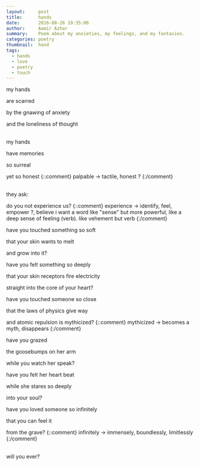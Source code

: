 ```yaml
---
layout:     post
title:      hands
date:       2016-08-26 19:35:06
author:     Aamir Azhar
summary:    Poem about my anxieties, my feelings, and my fantasies.
categories: poetry
thumbnail:  hand
tags:
  - hands
  - love
  - poetry
  - touch
---
```

my hands

are scarred

by the gnawing of anxiety

and the loneliness of thought

<br>
my hands

have memories

so surreal

yet so honest
{::comment}
palpable -> tactile, honest ?
{:/comment}

<br>
they ask:

do you not experience us?
{::comment}
experience -> identify, feel, empower ?, believe
i want a word like "sense" but more powerful, like a deep sense of feeling (verb). like vehement but verb
{:/comment}

have you touched something so soft

that your skin wants to melt

and grow into it?

have you felt something so deeply

that your skin receptors fire electricity

straight into the core of your heart?

have you touched someone so close

that the laws of physics give way

and atomic repulsion is mythicized?
{::comment}
mythicized -> becomes a myth, disappears
{:/comment}

have you grazed

the goosebumps on her arm

while you watch her speak?

have you felt her heart beat

while she stares so deeply

into your soul?

have you loved someone so infinitely

that you can feel it

from the grave?
{::comment}
infinitely -> immensely, boundlessly, limitlessly
{:/comment}

<br>
will you ever?

